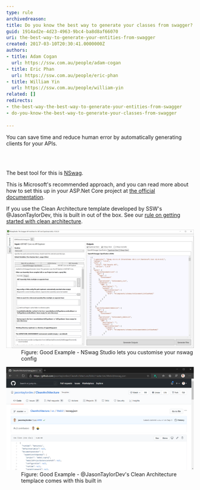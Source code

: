 ```yaml
---
type: rule
archivedreason: 
title: Do you know the best way to generate your classes from swagger?
guid: 1914ad2e-4d23-4963-9bc4-ba8d8af66070
uri: the-best-way-to-generate-your-entities-from-swagger
created: 2017-03-10T20:30:41.0000000Z
authors:
- title: Adam Cogan
  url: https://ssw.com.au/people/adam-cogan
- title: Eric Phan
  url: https://ssw.com.au/people/eric-phan
- title: William Yin
  url: https://ssw.com.au/people/william-yin
related: []
redirects:
- the-best-way-the-best-way-to-generate-your-entities-from-swagger
- do-you-know-the-best-way-to-generate-your-classes-from-swagger

---
```



<p class="ssw15-rteElement-P">​You can save time and reduce human error by automatically generating clients for your APIs.​<br></p>
<br><excerpt class='endintro'></excerpt><br>
<p>The best tool for this is <a href="https://github.com/RicoSuter/NSwag">NSwag</a>.<br></p><p>This is Microsoft's recommended approach, and you can read more about how to set this up in your ASP.Net Core project at <a href="https://docs.microsoft.com/en-us/aspnet/core/tutorials/getting-started-with-nswag?view=aspnetcore-3.1&tabs=visual-studio">the official documentation</a>.​<br></p><p>If you use the Clean Architecture template developed by SSW's @JasonTaylorDev, this is built in out of the box. See our <a href=/clean-architecture-the-best-way-to-get-started>rule on getting started with clean architecture</a>.<br></p><dl class="goodImage"><dt><img src="nswag-studio.png" alt="nswag-studio.png" style="width:750px;" /></dt><dd>​​​Figure: Good Example - NSwag Studio lets you customise your nswag config</dd></dl><dl class="goodImage"><dt><img src="jt-nswag.png" alt="jt-nswag.png" style="width:750px;" /></dt><dd>Fig​​ure: Good Example - @JasonTaylorDev's Clean Architecture templace comes with this built in<br></dd></dl>


